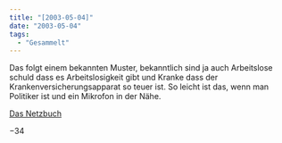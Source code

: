 ```yaml
---
title: "[2003-05-04]"
date: "2003-05-04"
tags:
  - "Gesammelt"
---
```


Das folgt einem bekannten Muster, bekanntlich sind ja auch Arbeitslose schuld dass es Arbeitslosigkeit gibt und Kranke dass der Krankenversicherungsapparat so teuer ist. So leicht ist das, wenn man Politiker ist und ein Mikrofon in der Nähe.

[Das Netzbuch](http://www.das-netzbuch.de/index.php?id=P774 "das Netzbuch - ralles Weblog")

−34
